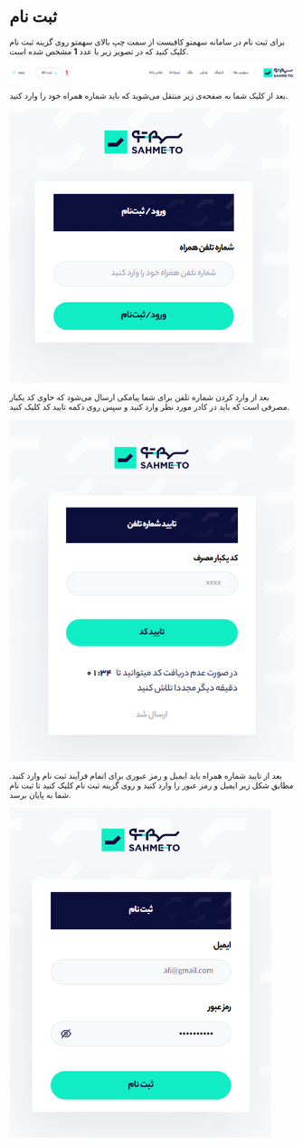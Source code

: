 # ثبت نام

برای ثبت نام در سامانه سهمتو کافیست از سمت چپ بالای سهمتو روی گزینه ثبت نام کلیک کنید که در تصویر زیر با عدد **1** مشخص شده است.

![](../.gitbook/assets/thbt-nam.png)

بعد از کلیک شما به صفحه‌ی زیر منتقل می‌شوید که باید شماره همراه خود را وارد کنید. 

![&#x648;&#x627;&#x631;&#x62F; &#x6A9;&#x631;&#x62F;&#x646; &#x634;&#x645;&#x627;&#x631;&#x647; &#x62A;&#x645;&#x627;&#x633; &#x628;&#x631;&#x627;&#x6CC; &#x62B;&#x628;&#x62A; &#x646;&#x627;&#x645;](../.gitbook/assets/thbt-nam-2.png)

بعد از وارد کردن شماره تلفن برای شما پیامکی ارسال می‌شود که حاوی کد یکبار مصرفی است که باید در کادر مورد نظر وارد کنید و سپس روی دکمه تایید کد کلیک کنید. 

![](../.gitbook/assets/thbt-nam-3.png)

بعد از تایید شماره همراه باید ایمیل و رمز عبوری برای اتمام فرآیند ثبت نام وارد کنید. مطابق شکل زیر ایمیل و رمز عبور را وارد کنید و روی گزینه ثبت نام کلیک کنید تا ثبت نام شما به پایان برسد.

![&#x645;&#x631;&#x62D;&#x644;&#x647; &#x627;&#x62E;&#x631; &#x62B;&#x628;&#x62A; &#x646;&#x627;&#x645; &#x648; &#x648;&#x627;&#x631;&#x62F; &#x6A9;&#x631;&#x62F;&#x646; &#x627;&#x6CC;&#x645;&#x6CC;&#x644; &#x648; &#x631;&#x645;&#x632; &#x639;&#x628;&#x648;&#x631; ](../.gitbook/assets/thbt-nam-4.png)

